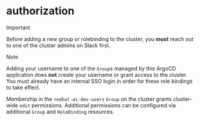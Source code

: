 # authorization

> [!IMPORTANT]  
> Before adding a new group or rolebinding to the cluster, you **must** reach out to one of the cluster admins on Slack first.

> [!NOTE]  
> Adding your username to one of the `Group`s managed by this ArgoCD application does **not** create your username or grant access to the cluster. You must already have an internal SSO login in order for these role bindings to take effect.

Membership in the `redhat-ai-dev-users` `Group` on the cluster grants cluster-wide `edit` permissions. Additional permissions can be configured via additional `Group` and `RoleBinding` resources.